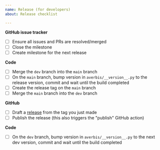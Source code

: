 ```yaml
---
name: Release (for developers)
about: Release checklist

---
```


**GitHub issue tracker**
- [ ] Ensure all issues and PRs are resolved/merged
- [ ] Close the milestone
- [ ] Create milestone for the next release

**Code**
- [ ] Merge the `dev` branch into the `main` branch
- [ ] On the `main` branch, bump version in `averbis/__version__.py` to the release version, commit and wait until the build completed
- [ ] Create the release tag on the `main` branch
- [ ] Merge the `main` branch into the `dev` branch

**GitHub**
- [ ] Draft a [release](https://github.com/averbis/averbis-python-api/releases) from the tag you just made
- [ ] Publish the release (this also triggers the "publish" GitHub action)

**Code**
- [ ] On the `dev` branch, bump version in `averbis/__version__.py` to the next dev version, commit and wait until the build completed
